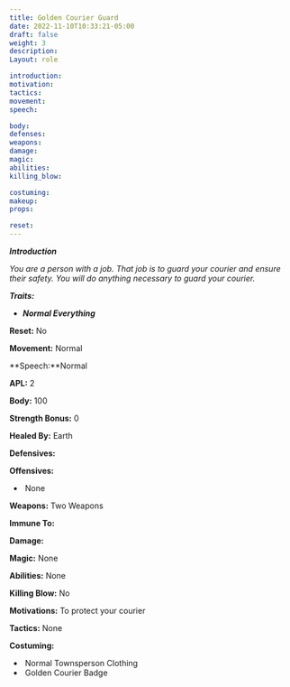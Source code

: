 ```yaml
---
title: Golden Courier Guard
date: 2022-11-10T10:33:21-05:00
draft: false
weight: 3
description: 
Layout: role

introduction: 
motivation: 
tactics: 
movement:
speech:

body:
defenses: 
weapons: 
damage:
magic: 
abilities:
killing_blow: 

costuming: 
makeup:
props: 

reset:
---
```


***Introduction***

*You are a person with a job. That job is to guard your courier and ensure their safety. You will do anything necessary to guard your courier.*



***Traits:***

- ***Normal Everything***



**Reset:** No



**Movement:** Normal



**Speech:**Normal		



**APL:** 2



**Body:** 100



**Strength Bonus:** 0



**Healed By:** Earth



**Defensives:**



**Offensives:**

- ​	None



**Weapons:** Two Weapons



**Immune To:**



**Damage:**



**Magic:** None



**Abilities:** None



**Killing Blow:** No



**Motivations:** To protect your courier



**Tactics:** None



**Costuming:**

- ​	Normal Townsperson Clothing
- ​	Golden Courier Badge

